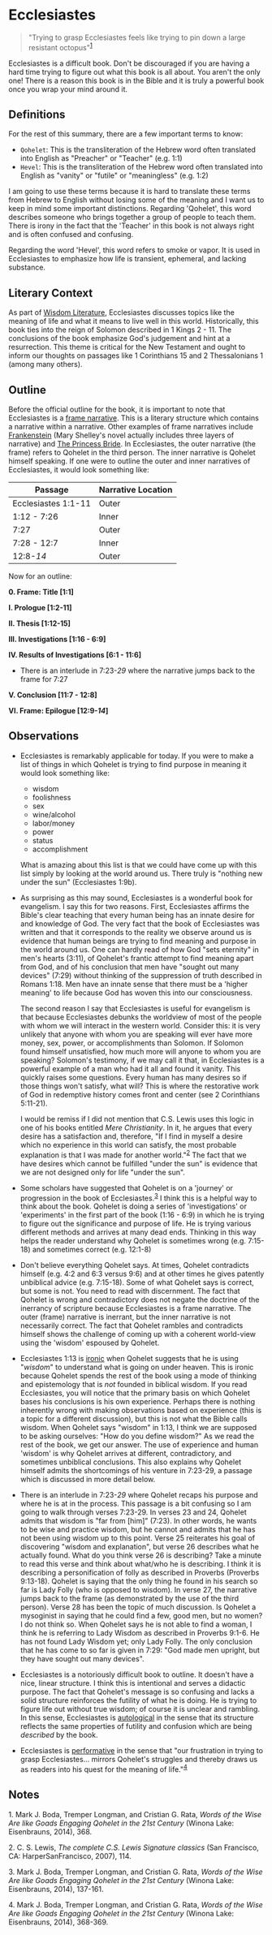 # Ecclesiastes

> "Trying to grasp Ecclesiastes feels like trying to pin down a large resistant octopus"<sup>[1](#footnote1)</sup>

Ecclesiastes is a difficult book. Don't be discouraged if you are having a hard time trying to figure out what this book is all about. You aren't the only one! There is a reason this book is in the Bible and it is truly a powerful book once you wrap your mind around it.

## Definitions
For the rest of this summary, there are a few important terms to know:

- `Qohelet`: This is the transliteration of the Hebrew word often translated into English as "Preacher" or "Teacher" (e.g. 1:1)
- `Hevel`: This is the transliteration of the Hebrew word often translated into English as "vanity" or "futile" or "meaningless" (e.g. 1:2)

I am going to use these terms because it is hard to translate these terms from Hebrew to English without losing some of the meaning and I want us to keep in mind some important distinctions. Regarding 'Qohelet', this word describes someone who brings together a group of people to teach them. There is irony in the fact that the 'Teacher' in this book is not always right and is often confused and confusing.

Regarding the word 'Hevel', this word refers to smoke or vapor. It is used in Ecclesiastes to emphasize how life is transient, ephemeral, and lacking substance.

## Literary Context
As part of [Wisdom Literature](../), Ecclesiastes discusses topics like the meaning of life and what it means to live well in this world. Historically, this book ties into the reign of Solomon described in 1 Kings 2 - 11. The conclusions of the book emphasize God's judgement and hint at a resurrection. This theme is critical for the New Testament and ought to inform our thoughts on passages like 1 Corinthians 15 and 2 Thessalonians 1 (among many others).

## Outline
Before the official outline for the book, it is important to note that Ecclesiastes is a [frame narrative](https://en.wikipedia.org/wiki/Frame_story). This is a literary structure which contains a narrative within a narrative. Other examples of frame narratives include [Frankenstein](https://en.wikipedia.org/wiki/Frankenstein) (Mary Shelley's novel actually includes three layers of narrative) and [The Princess Bride](https://en.wikipedia.org/wiki/The_Princess_Bride). In Ecclesiastes, the outer narrative (the frame) refers to Qohelet in the third person. The inner narrative is Qohelet himself speaking. If one were to outline the outer and inner narratives of Ecclesiastes, it would look something like:

| Passage | Narrative Location |
|---|---|
| Ecclesiastes 1:1-11 | Outer |
| 1:12 - 7:26 | Inner |
| 7:27 | Outer |
| 7:28 - 12:7 | Inner |
| 12:8-*14* | Outer |

Now for an outline:

**0. Frame: Title [1:1]**

**I. Prologue [1:2-11]**

**II. Thesis [1:12-15]**

**III. Investigations [1:16 - 6:9]**

**IV. Results of Investigations [6:1 - 11:6]**

  - There is an interlude in 7:23-*29* where the narrative jumps back to the frame for 7:27

**V. Conclusion [11:7 - 12:8]**

**VI. Frame: Epilogue [12:9-*14*]**

## Observations
- Ecclesiastes is remarkably applicable for today. If you were to make a list of things in which Qohelet is trying to find purpose in meaning it would look something like:

  - wisdom
  - foolishness
  - sex
  - wine/alcohol
  - labor/money
  - power
  - status
  - accomplishment

  What is amazing about this list is that we could have come up with this list simply by looking at the world around us. There truly is "nothing new under the sun" (Ecclesiastes 1:9b).
- As surprising as this may sound, Ecclesiastes is a wonderful book for evangelism. I say this for two reasons. First, Ecclesiastes affirms the Bible's clear teaching that every human being has an innate desire for and knowledge of God. The very fact that the book of Ecclesiastes was written and that it corresponds to the reality we observe around us is evidence that human beings are trying to find meaning and purpose in the world around us. One can hardly read of how God "sets eternity" in men's hearts (3:11), of Qohelet's frantic attempt to find meaning apart from God, and of his conclusion that men have "sought out many devices" (7:29) without thinking of the suppression of truth described in Romans 1:18. Men have an innate sense that there must be a 'higher meaning' to life because God has woven this into our consciousness.

  The second reason I say that Ecclesiastes is useful for evangelism is that  because Ecclesiastes debunks the worldview of most of the people with whom we will interact in the western world. Consider this: it is very unlikely that anyone with whom you are speaking will ever have more money, sex, power, or accomplishments than Solomon. If Solomon found himself unsatisfied, how much more will anyone to whom you are speaking? Solomon's testimony, if we may call it that, in Ecclesiastes is a powerful example of a man who had it all and found it vanity. This quickly raises some questions. Every human has many desires so if those things won't satisfy, what will? This is where the restorative work of God in redemptive history comes front and center (see 2 Corinthians 5:11-21).

  I would be remiss if I did not mention that C.S. Lewis uses this logic in one of his books entitled *Mere Christianity*. In it, he argues that every desire has a satisfaction and, therefore, "If I find in myself a desire which no experience in this world can satisfy, the most probable explanation is that I was made for another world."<sup>[2](#footnote2)</sup> The fact that we have desires which cannot be fulfilled "under the sun" is evidence that we are not designed only for life "under the sun".
- Some scholars have suggested that Qohelet is on a 'journey' or progression in the book of Ecclesiastes.<sup>[3](#footnote3)</sup> I think this is a helpful way to think about the book. Qohelet is doing a series of 'investigations' or 'experiments' in the first part of the book (1:16 - 6:9) in which he is trying to figure out the significance and purpose of life. He is trying various different methods and arrives at many dead ends. Thinking in this way helps the reader understand why Qohelet is sometimes wrong (e.g. 7:15-18) and sometimes correct (e.g. 12:1-8)
- Don't believe everything Qohelet says. At times, Qohelet contradicts himself (e.g. 4:2 and 6:3 versus 9:6) and at other times he gives patently unbiblical advice (e.g. 7:15-18). Some of what Qohelet says is correct, but some is not. You need to read with discernment. The fact that Qohelet is wrong and contradictory does not negate the doctrine of the inerrancy of scripture because Ecclesiastes is a frame narrative. The outer (frame) narrative is inerrant, but the inner narrative is not necessarily correct. The fact that Qohelet rambles and contradicts himself shows the challenge of coming up with a coherent world-view using the 'wisdom' espoused by Qohelet.
- Ecclesiastes 1:13 is [ironic](https://en.wikipedia.org/wiki/Irony) when Qohelet suggests that he is using "*wisdom*" to understand what is going on under heaven. This is ironic because Qohelet spends the rest of the book using a mode of thinking and epistemology that is *not* founded in biblical wisdom. If you read Ecclesiastes, you will notice that the primary basis on which Qohelet bases his conclusions is his own experience. Perhaps there is nothing inherently wrong with making observations based on experience (this is a topic for a different discussion), but this is not what the Bible calls wisdom. When Qohelet says "wisdom" in 1:13, I think we are supposed to be asking ourselves: "How do you define wisdom?" As we read the rest of the book, we get our answer. The use of experience and human 'wisdom' is why Qohelet arrives at different, contradictory, and sometimes unbiblical conclusions. This also explains why Qohelet himself admits the shortcomings of his venture in 7:23-29, a passage which is discussed in more detail below.
- There is an interlude in 7:23-*29* where Qohelet recaps his purpose and where he is at in the process. This passage is a bit confusing so I am going to walk through verses 7:23-29. In verses 23 and 24, Qohelet admits that wisdom is "far from [him]" (7:23). In other words, he wants to be wise and practice wisdom, but he cannot and admits that he has not been using wisdom up to this point. Verse 25 reiterates his goal of discovering "wisdom and explanation", but verse 26 describes what he actually found. What do you think verse 26 is describing? Take a minute to read this verse and think about what/who he is describing. I think it is describing a personification of folly as described in Proverbs (Proverbs 9:13-18). Qohelet is saying that the only thing he found in his search so far is Lady Folly (who is opposed to wisdom). In verse 27, the narrative jumps back to the frame (as demonstrated by the use of the third person). Verse 28 has been the topic of much discussion. Is Qohelet a mysoginist in saying that he could find a few, good men, but no women? I do not think so. When Qohelet says he is not able to find a woman, I think he is referring to Lady Wisdom as described in Proverbs 9:1-6. He has not found Lady Wisdom yet; only Lady Folly. The only conclusion that he has come to so far is given in 7:29: "God made men upright, but they have sought out many devices".
- Ecclesiastes is a notoriously difficult book to outline. It doesn't have a nice, linear structure. I think this is intentional and serves a didactic purpose. The fact that Qohelet's message is so confusing and lacks a solid structure reinforces the futility of what he is doing. He is trying to figure life out without true wisdom; of course it is unclear and rambling. In this sense, Ecclesiastes is [autological](https://en.wikipedia.org/wiki/Autological_word) in the sense that its structure reflects the same properties of futility and confusion which are being *described* by the book.
- Ecclesiastes is [performative](https://en.wikipedia.org/wiki/Performative_utterance) in the sense that "our frustration in trying to grasp Ecclesiastes... mirrors Qohelet's struggles and thereby draws us as readers into his quest for the meaning of life."<sup>[4](#footnote4)</sup>

## Notes

<a id="footnote1">1. </a>Mark J. Boda, Tremper Longman, and Cristian G. Rata, *Words of the Wise Are like Goads Engaging Qohelet in the 21st Century* (Winona Lake: Eisenbrauns, 2014), 368.

<a id="footnote2">2. </a>C. S. Lewis, *The complete C.S. Lewis Signature classics* (San Francisco, CA: HarperSanFrancisco, 2007), 114.

<a id="footnote3">3. </a>Mark J. Boda, Tremper Longman, and Cristian G. Rata, *Words of the Wise Are like Goads Engaging Qohelet in the 21st Century* (Winona Lake: Eisenbrauns, 2014), 137-161.

<a id="footnote4">4. </a>Mark J. Boda, Tremper Longman, and Cristian G. Rata, *Words of the Wise Are like Goads Engaging Qohelet in the 21st Century* (Winona Lake: Eisenbrauns, 2014), 368-369.
